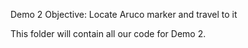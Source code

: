 Demo 2 Objective: Locate Aruco marker and travel to it

This folder will contain all our code for Demo 2.
